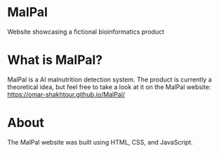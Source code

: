# MalPal
Website showcasing a fictional bioinformatics product

# What is MalPal?
MalPal is a AI malnutrition detection system. The product is currently a theoretical idea, but feel free to take a look
at it on the MalPal website:
https://omar-shakhtour.github.io/MalPal/

# About
The MalPal website was built using HTML, CSS, and JavaScript.
